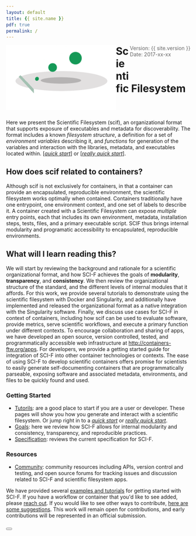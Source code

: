 ```yaml
---
layout: default
title: {{ site.name }}
pdf: true
permalink: /
---
```


<div style="float:right; margin-bottom:50px; color:#666">
Version: {{ site.version }}<br>
Date: 2017-xx-xx
</div>

<div>
    <img src="img/logo/scif-slash-green.png" width="300px" style="float:left">
    <h1 style="margin-top:10px">Scientific Filesystem</h1>
</div><br><br>

Here we present the Scientific Filesystem (scif), an organizational format that supports exposure of executables and metadata for discoverability. The format includes a known *filesystem structure*, a definition for a set of *environment variables* describing it, and *functions* for generation of the variables and interaction with the libraries, metadata, and executables located within. [*[quick start](/scif/tutorial-quick-start)*] or [*[really quick start](/scif/tutorial-really-quick-start)*].

## How does scif related to containers?
Although scif is not exclusively for containers, in that a container can provide an encapsulated, reproducible environment, the scientific filesystem works optimally when contained. Containers traditionally have one entrypoint, one environment context, and one set of labels to describe it. A container created with a Scientific Filesystem can expose *multiple* entry points, each that includes its own environment, metadata, installation steps, tests, files, and a primary executable script. SCIF thus brings internal modularity and programatic accessibility to encapsulated, reproducible environments.


## What will I learn reading this?
We will start by reviewing the background and rationale for a scientific organizational format, and how SCI-F achieves the goals of **modularity**, **transparency**, and **consistency**. We then review the organizational structure of the standard, and the different levels of internal modules that it affords. For this work, we provide several tutorials to demonstrate using the scientific filesystem with Docker and Singularity, and additionally have implemented and released the organizational format as a native integration with the Singularity software. Finally, we discuss use cases for SCI-F in context of containers, including how scif can be used to evaluate software, provide metrics, serve scientific workflows, and execute a primary function under different contexts. To encourage collaboration and sharing of apps, we have developed an open source, version controlled, tested, and programmatically accessible web infrastructure at <a href="http://containers-ftw.org/apps" target="_blank">http://containers-ftw.org/apps</a>. For developers, we provide a getting started guide for integration of SCI-F into other container technologies or contexts. The ease of using SCI-F to develop scientific containers offers promise for scientists to easily generate self-documenting containers that are programmatically parseable, exposing software and associated metadata, environments, and files to be quickly found and used. 


### Getting Started

 - [Tutorils](/scif/tutorials): are a good place to start if you are a user or developer. These pages will show you how you generate and interact with a scientific filesystem. Or jump right in to a *[quick start](/scif/tutorial-quick-start)* or *[really quick start](/scif/tutorial-really-quick-start)*.
 - [Goals](/scif/goals): here we review how SCI-F allows for internal modularity and consistency, transparency, and reproducible practices.
 - [Specification](/scif/spec): reviews the current specification for SCI-F.

### Resources

 - [Community](/scif/community): community resources including APIs, version control and testing, and open source forums for tracking issues and discussion related to SCI-F and scientific filesystem apps.


We have provided several <a href="http://containers-ftw.github.io/apps/category/#Example" target="_blank">examples and tutorials</a> for getting started with SCI-F. If you have a workflow or container that you'd like to see added, please <a href="https://www.github.com/containers-ftw/apps/issues" target="_blank">reach out</a>. If you would like to see other ways to contribute, <a href="/SCI-F/community.html#contribute-to-sci-f">here are some suggestions</a>. This work will remain open for contributions, and early contributions will be represented in an official submission.

<div>
    <a href="/scif/intro.html"><button class="next-button btn btn-primary"><i class="fa fa-chevron-right"></i> </button></a>
</div><br>
